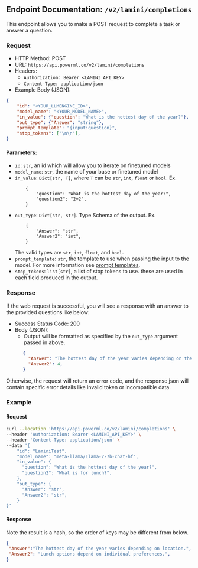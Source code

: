 ## Endpoint Documentation: `/v2/lamini/completions`

This endpoint allows you to make a POST request to complete a task or answer a question.

### Request

- HTTP Method: POST
- URL: `https://api.powerml.co/v2/lamini/completions`
- Headers:
  - `Authorization: Bearer <LAMINI_API_KEY>`
  - `Content-Type: application/json`
- Example Body (JSON):


```json
{
    "id": "<YOUR_LLMENGINE_ID>",
    "model_name": "<YOUR_MODEL_NAME>",
    "in_value": {"question": "What is the hottest day of the year?"},
    "out_type": {"Answer": "string"},
    "prompt_template": "{input:question}",
    "stop_tokens": ["\n\n"],
}
```

#### Parameters:

-   `id`: `str`, an id which will allow you to iterate on finetuned models
-   `model_name`: `str`, the name of your base or finetuned model
-   `in_value`: `Dict[str, T]`, where `T` can be `str`, `int`, `float` or `bool`. Ex.
    ```
        {
            "question": "What is the hottest day of the year?",
            "question2": "2+2",
        }
    ```
-   `out_type`: `Dict[str, str]`. Type Schema of the output. Ex.
    ```
        {
            "Answer": "str",
            "Answer2": "int",
        }
    ```
    The valid types are `str`, `int`, `float`, and `bool`.
-   `prompt_template`: `str`, the template to use when passing the input to the model. For more information see [prompt templates](/Concepts/prompt_templates/).
-   `stop_tokens`: `list[str]`, a list of stop tokens to use. these are used in each field produced in the output.

### Response

If the web request is successful, you will see a response with an answer to the provided questions like below:

- Success Status Code: 200
- Body (JSON):
  - Output will be formatted as specified by the `out_type` argument passed in above. 
  ```json
     {
       "Answer": "The hottest day of the year varies depending on the location, but generally, it occurs during the summer months when the sun is closest to the Earth. In many regions, July or August tend to be the hottest months.",
       "Answer2": 4,
     }
  ```

Otherwise, the request will return an error code, and the response json will contain specific error details like invalid token or incompatible data.


### Example

#### Request

```bash
curl --location 'https://api.powerml.co/v2/lamini/completions' \
--header 'Authorization: Bearer <LAMINI_API_KEY>' \
--header 'Content-Type: application/json' \
--data '{                                                                                                        
    "id": "LaminiTest",                                                                                          
    "model_name": "meta-llama/Llama-2-7b-chat-hf",                                                                            
    "in_value": {                                                                                                
      "question": "What is the hottest day of the year?",                                                        
      "question2": "What is for lunch?",                                                                         
    },                                                                                                           
    "out_type": {                                                                                                
      "Answer": "str",                                                                     
      "Answer2": "str",                                                                   
    }                                                                                                            
}'
```

#### Response

Note the result is a hash, so the order of keys may be different from below.

```json
{
 "Answer":"The hottest day of the year varies depending on location.",
 "Answer2": "Lunch options depend on individual preferences.",
}
```
